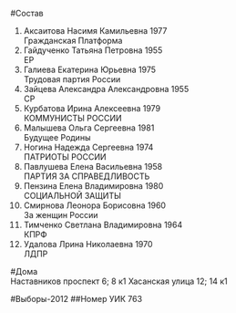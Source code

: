 #Состав
1. Аксаитова Насимя Камильевна 1977   
    Гражданская Платформа
2. Гайдученко Татьяна Петровна 1955   
    ЕР
3. Галиева Екатерина Юрьевна 1975   
    Трудовая партия России
4. Зайцева Александра Александровна 1955   
    СР
5. Курбатова Ирина Алексеевна 1979   
    КОММУНИСТЫ РОССИИ
6. Малышева Ольга Сергеевна 1981   
    Будущее Родины
7. Ногина Надежда Сергеевна 1974   
    ПАТРИОТЫ РОССИИ
8. Павлушева Елена Васильевна 1958   
    ПАРТИЯ ЗА СПРАВЕДЛИВОСТЬ
9. Пензина Елена Владимировна 1980   
    СОЦИАЛЬНОЙ ЗАЩИТЫ
10. Смирнова Леонора Борисовна 1960   
    За женщин России
11. Тимченко Светлана Владимировна 1964   
    КПРФ
12. Удалова Лрина Николаевна 1970   
    ЛДПР

#Дома  
Наставников проспект 6; 8 к1 Хасанская улица 12; 14 к1

#Выборы-2012
##Номер УИК
763
